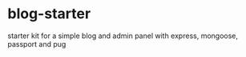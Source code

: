 # blog-starter
starter kit for a simple blog and admin panel with express, mongoose, passport and pug
